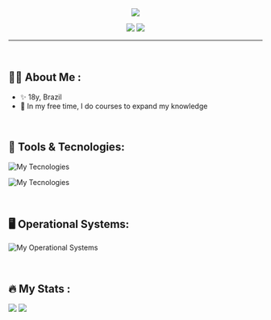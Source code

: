  <div align="center" text-align="center">
    <img src="https://capsule-render.vercel.app/api?type=rounded&height=150&color=gradient&text=Maria%20Iasmin&reversal=false">
</div>

<p align="center">
  <a href="https://github.com/IasminClementino"><img src="https://img.shields.io/badge/Github-0d1117?style=for-the-badge&logo=github&logoColor=white" /></a>
  <a href="https://www.linkedin.com/in/maria-iasmin/"><img src="https://img.shields.io/badge/linkedin-0d1117?style=for-the-badge&logo=lintcode&logoColor=white" /></a>
</p>

---

</br>

## :woman_technologist: About Me :

- ✨ 18y, Brazil
- 🌱 In my free time, I do courses to expand my knowledge

</br>


## :toolbox: Tools & Tecnologies:

![My Tecnologies](https://skill-icons-v2.vercel.app/api/icons?i=vscode,idea,figma,github,git&theme=dark&perline=5)

![My Tecnologies](https://skill-icons-v2.vercel.app/api/icons?i=java,python,html,css,javascript&theme=dark)

</br>

## :desktop_computer: Operational Systems:

![My Operational Systems](https://skill-icons-v2.vercel.app/api/icons?i=ubuntu,windows&theme=dark)

</br>

## :fire: My Stats :
<img src="https://github-readme-stats.vercel.app/api?username=iasminclementino&hide_border=true&theme=transparent" />
<img src="https://github-readme-stats.vercel.app/api/top-langs?username=iasminclementino&show_icons=true&theme=transparent&locale=en&hide_border=true" /></p>
